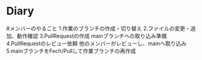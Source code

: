 # Diary
#メンバーのやること
1.作業のブランチの作成・切り替え
2.ファイルの変更・追加、動作確認
3.PullRequestの作成
    mainブランチへの取り込み準備
4.PullRequestのレビュー依頼
    他のメンバーがレビューし、mainへ取り込み
5.mainブランチをFech/Pullして作業ブランチの再作成
